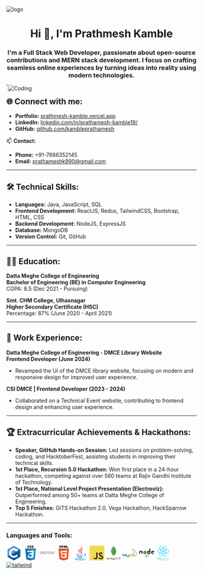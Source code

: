 ![logo](https://github.com/user-attachments/assets/bd26be2c-e493-4dd3-a022-751c6cef082d)


<h1 align="center">Hi 👋, I'm Prathmesh Kamble</h1>
<h3 align="center">I'm a Full Stack Web Developer, passionate about open-source contributions and MERN stack development. I focus on crafting seamless online experiences by turning ideas into reality using modern technologies.</h3>

<img align="right" alt="Coding" width="500px" src="https://raw.githubusercontent.com/hasibul-hasan-shuvo/hasibul-hasan-shuvo/main/images/coding-boy.gif">

---

## 🌐 Connect with me:

- **Portfolio:** [prathmesh-kamble.vercel.app](https://prathmesh-kamble.vercel.app)
- **LinkedIn:** [linkedin.com/in/prathamesh-kamble19/](https://www.linkedin.com/in/prathamesh-kamble19/)
- **GitHub:** [github.com/kambleprathamesh](https://github.com/kambleprathamesh)

📫 **Contact:**
- **Phone:** +91-7666352145
- **Email:** prathameshk990@gmail.com

---

## 🛠️ Technical Skills:

- **Languages:** Java, JavaScript, SQL
- **Frontend Development:** ReactJS, Redux, TailwindCSS, Bootstrap, HTML, CSS
- **Backend Development:** NodeJS, ExpressJS
- **Database:** MongoDB
- **Version Control:** Git, GitHub

---

## 🧑‍🎓 Education:

**Datta Meghe College of Engineering**  
**Bachelor of Engineering (BE) in Computer Engineering**  
CGPA: 8.5 (Dec 2021 - Pursuing)

**Smt. CHM College, Ulhasnagar**  
**Higher Secondary Certificate (HSC)**  
Percentage: 87% (June 2020 - April 2021)

---

## 💼 Work Experience:

**Datta Meghe College of Engineering - DMCE Library Website**  
**Frontend Developer (June 2024)**  
- Revamped the UI of the DMCE library website, focusing on modern and responsive design for improved user experience.

**CSI DMCE | Frontend Developer (2023 - 2024)**  
- Collaborated on a Technical Event website, contributing to frontend design and enhancing user experience.

---

## 🏆 Extracurricular Achievements & Hackathons:

- **Speaker, GitHub Hands-on Session:** Led sessions on problem-solving, coding, and HacktoberFest, assisting students in improving their technical skills.
- **1st Place, Recursion 5.0 Hackathon:** Won first place in a 24-hour hackathon, competing against over 560 teams at Rajiv Gandhi Institute of Technology.
- **1st Place, National Level Project Presentation (Electroviz):** Outperformed among 50+ teams at Datta Meghe College of Engineering.
- **Top 5 Finishes:** GITS Hackathon 2.0, Vega Hackathon, HackSparrow Hackathon.

---


<h3 align="left">Languages and Tools:</h3>
<p align="left">
  <a href="https://www.cprogramming.com/" target="_blank" rel="noreferrer"><img src="https://raw.githubusercontent.com/devicons/devicon/master/icons/c/c-original.svg" alt="c" width="40" height="40" /></a>
  <a href="https://www.w3schools.com/css/" target="_blank" rel="noreferrer"><img src="https://raw.githubusercontent.com/devicons/devicon/master/icons/css3/css3-original-wordmark.svg" alt="css3" width="40" height="40" /></a>
  <a href="https://expressjs.com" target="_blank" rel="noreferrer"><img src="https://raw.githubusercontent.com/devicons/devicon/master/icons/express/express-original-wordmark.svg" alt="express" width="40" height="40" /></a>
  <a href="https://www.w3.org/html/" target="_blank" rel="noreferrer"><img src="https://raw.githubusercontent.com/devicons/devicon/master/icons/html5/html5-original-wordmark.svg" alt="html5" width="40" height="40" /></a>
  <a href="https://www.java.com" target="_blank" rel="noreferrer"><img src="https://raw.githubusercontent.com/devicons/devicon/master/icons/java/java-original.svg" alt="java" width="40" height="40" /></a>
  <a href="https://developer.mozilla.org/en-US/docs/Web/JavaScript" target="_blank" rel="noreferrer"><img src="https://raw.githubusercontent.com/devicons/devicon/master/icons/javascript/javascript-original.svg" alt="javascript" width="40" height="40" /></a>
  <a href="https://www.mongodb.com/" target="_blank" rel="noreferrer"><img src="https://raw.githubusercontent.com/devicons/devicon/master/icons/mongodb/mongodb-original-wordmark.svg" alt="mongodb" width="40" height="40" /></a>
  <a href="https://www.mysql.com/" target="_blank" rel="noreferrer"><img src="https://raw.githubusercontent.com/devicons/devicon/master/icons/mysql/mysql-original-wordmark.svg" alt="mysql" width="40" height="40" /></a>
  <a href="https://nodejs.org" target="_blank" rel="noreferrer"><img src="https://raw.githubusercontent.com/devicons/devicon/master/icons/nodejs/nodejs-original-wordmark.svg" alt="nodejs" width="40" height="40" /></a>
  <a href="https://reactjs.org/" target="_blank" rel="noreferrer"><img src="https://raw.githubusercontent.com/devicons/devicon/master/icons/react/react-original-wordmark.svg" alt="react" width="40" height="40" /></a>
  <a href="https://tailwindcss.com/" target="_blank" rel="noreferrer"><img src="https://www.vectorlogo.zone/logos/tailwindcss/tailwindcss-icon.svg" alt="tailwind" width="40" height="40" /></a>
</p>
